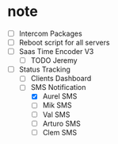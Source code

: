 # note
- [ ] Intercom Packages
- [ ] Reboot script for all servers
- [ ] Saas Time Encoder V3
  - [ ] TODO Jeremy
- [ ] Status Tracking
  - [ ] Clients Dashboard
  - [ ] SMS Notification
    - [x] Aurel SMS
    - [ ] Mik SMS
    - [ ] Val SMS
    - [ ] Arturo SMS
    - [ ] Clem SMS